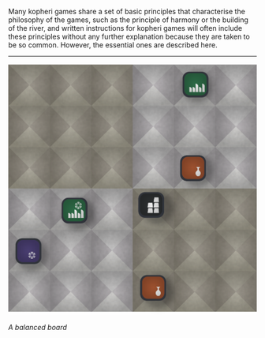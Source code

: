 Many kopheri games share a set of basic principles that characterise the philosophy of the games, such as the principle of harmony or the building of the river, and written instructions for kopheri games will often include these principles without any further explanation because they are taken to be so common.  However, the essential ones are described here.

---

![Filler Pic|400](/content/media/world/games/balancedboard.png)

_A balanced board_
